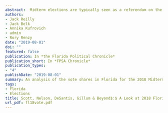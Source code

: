 ```yaml
---
abstract:  Midterm elections are typically seen as a referendum on the sitting President of the United States. In 2018, general popular discontent with Donald Trump led to sweeping Democratic advances in the national U.S. House, state Governorships, state Houses and state Senates. Only an advantageous national Senate map prevented national Republicans from suffering losses on almost all fronts. Yet Florida seemed to buck the nation-wide trend. Perhaps the prototypical purple state at the national level, but typically Republican at the state-level, Florida only elected a single Democrat in a state-wide race in 2018&colon; Agriculture- Commissioner Nikki Fried. In its two most prominent races, for U.S. Senate and for Governor, Republicans won by vanishingly small margins. Such narrow races, along with the general counter trend to the national stage, begs for further analysis. This paper uses fine-grained precinct-level data, along with the Florida voter file, to examine geographic and demographic correlates of the 2018 vote in the Sunshine State.
authors: 
- Jack Reilly
- Jack Belk
- Annika Kufrovich
- admin
- Rory Renzy
date: "2019-08-01"
doi: ""
featured: false
publication: In *the Florida Political Chronicle*
publication_short: In *FPSA Chronicle*
publication_types:
- "4"
publishDate: "2019-08-01"
summary: An analysis of the vote shares in Florida for the 2018 Midterm elections using the Florida Voter File.
tags:
- Florida
- Elections
title: Scott, Nelson, DeSantis, Gillum & Beyond$:$ A Look at 2018 Florida Precinct Returns
url_pdf: fl18vote.pdf
---
```



